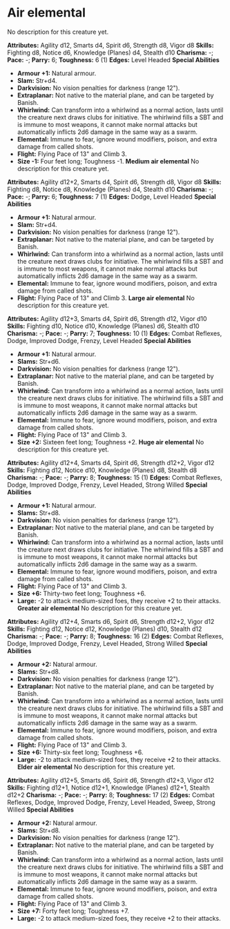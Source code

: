 # Air elemental

No description for this creature yet.

**Attributes:** Agility d12, Smarts d4, Spirit d6, Strength d8, Vigor
d8
**Skills:** Fighting d8, Notice d6, Knowledge (Planes) d4, Stealth d10
**Charisma:** -; **Pace:** -; **Parry:** 6; **Toughness:** 6 (1)
**Edges:** Level Headed
**Special Abilities**

- **Armour +1:** Natural armour.
- **Slam:** Str+d4.
- **Darkvision:** No vision penalties for darkness (range 12").
- **Extraplanar:** Not native to the material plane, and can be targeted
by Banish.
- **Whirlwind:** Can transform into a whirlwind as a normal action,
lasts until the creature next draws clubs for initiative. The whirlwind
fills a SBT and is immune to most weapons, it cannot make normal attacks
but automatically inflicts 2d6 damage in the same way as a swarm.
- **Elemental:** Immune to fear, ignore wound modifiers, poison, and
extra damage from called shots.
- **Flight:** Flying Pace of 13" and Climb 3.
- **Size -1:** Four feet long; Toughness -1.
**Medium air elemental**
No description for this creature yet.

**Attributes:** Agility d12+2, Smarts d4, Spirit d6, Strength d8, Vigor
d8
**Skills:** Fighting d8, Notice d8, Knowledge (Planes) d4, Stealth d10
**Charisma:** -; **Pace:** -; **Parry:** 6; **Toughness:** 7 (1)
**Edges:** Dodge, Level Headed
**Special Abilities**

- **Armour +1:** Natural armour.
- **Slam:** Str+d4.
- **Darkvision:** No vision penalties for darkness (range 12").
- **Extraplanar:** Not native to the material plane, and can be targeted
by Banish.
- **Whirlwind:** Can transform into a whirlwind as a normal action,
lasts until the creature next draws clubs for initiative. The whirlwind
fills a SBT and is immune to most weapons, it cannot make normal attacks
but automatically inflicts 2d6 damage in the same way as a swarm.
- **Elemental:** Immune to fear, ignore wound modifiers, poison, and
extra damage from called shots.
- **Flight:** Flying Pace of 13" and Climb 3.
**Large air elemental**
No description for this creature yet.

**Attributes:** Agility d12+3, Smarts d4, Spirit d6, Strength d12, Vigor
d10
**Skills:** Fighting d10, Notice d10, Knowledge (Planes) d6, Stealth
d10
**Charisma:** -; **Pace:** -; **Parry:** 7; **Toughness:** 10 (1)
**Edges:** Combat Reflexes, Dodge, Improved Dodge, Frenzy, Level Headed
**Special Abilities**

- **Armour +1:** Natural armour.
- **Slams:** Str+d6.
- **Darkvision:** No vision penalties for darkness (range 12").
- **Extraplanar:** Not native to the material plane, and can be targeted
by Banish.
- **Whirlwind:** Can transform into a whirlwind as a normal action,
lasts until the creature next draws clubs for initiative. The whirlwind
fills a SBT and is immune to most weapons, it cannot make normal attacks
but automatically inflicts 2d6 damage in the same way as a swarm.
- **Elemental:** Immune to fear, ignore wound modifiers, poison, and
extra damage from called shots.
- **Flight:** Flying Pace of 13" and Climb 3.
- **Size +2:** Sixteen feet long; Toughness +2.
**Huge air elemental**
No description for this creature yet.

**Attributes:** Agility d12+4, Smarts d4, Spirit d6, Strength d12+2,
Vigor d12
**Skills:** Fighting d12, Notice d10, Knowledge (Planes) d8, Stealth d8
**Charisma:** -; **Pace:** -; **Parry:** 8; **Toughness:** 15 (1)
**Edges:** Combat Reflexes, Dodge, Improved Dodge, Frenzy, Level Headed,
Strong Willed
**Special Abilities**

- **Armour +1:** Natural armour.
- **Slams:** Str+d8.
- **Darkvision:** No vision penalties for darkness (range 12").
- **Extraplanar:** Not native to the material plane, and can be targeted
by Banish.
- **Whirlwind:** Can transform into a whirlwind as a normal action,
lasts until the creature next draws clubs for initiative. The whirlwind
fills a SBT and is immune to most weapons, it cannot make normal attacks
but automatically inflicts 2d6 damage in the same way as a swarm.
- **Elemental:** Immune to fear, ignore wound modifiers, poison, and
extra damage from called shots.
- **Flight:** Flying Pace of 13" and Climb 3.
- **Size +6:** Thirty-two feet long; Toughness +6.
- **Large:** -2 to attack medium-sized foes, they receive +2 to their
attacks.
**Greater air elemental**
No description for this creature yet.

**Attributes:** Agility d12+4, Smarts d6, Spirit d6, Strength d12+2,
Vigor d12
**Skills:** Fighting d12, Notice d12, Knowledge (Planes) d10, Stealth
d12
**Charisma:** -; **Pace:** -; **Parry:** 8; **Toughness:** 16 (2)
**Edges:** Combat Reflexes, Dodge, Improved Dodge, Frenzy, Level Headed,
Strong Willed
**Special Abilities**

- **Armour +2:** Natural armour.
- **Slams:** Str+d8.
- **Darkvision:** No vision penalties for darkness (range 12").
- **Extraplanar:** Not native to the material plane, and can be targeted
by Banish.
- **Whirlwind:** Can transform into a whirlwind as a normal action,
lasts until the creature next draws clubs for initiative. The whirlwind
fills a SBT and is immune to most weapons, it cannot make normal attacks
but automatically inflicts 2d6 damage in the same way as a swarm.
- **Elemental:** Immune to fear, ignore wound modifiers, poison, and
extra damage from called shots.
- **Flight:** Flying Pace of 13" and Climb 3.
- **Size +6:** Thirty-six feet long; Toughness +6.
- **Large:** -2 to attack medium-sized foes, they receive +2 to their
attacks.
**Elder air elemental**
No description for this creature yet.

**Attributes:** Agility d12+5, Smarts d6, Spirit d6, Strength d12+3,
Vigor d12
**Skills:** Fighting d12+1, Notice d12+1, Knowledge (Planes) d12+1,
Stealth d12+2
**Charisma:** -; **Pace:** -; **Parry:** 8; **Toughness:** 17 (2)
**Edges:** Combat Reflexes, Dodge, Improved Dodge, Frenzy, Level Headed,
Sweep, Strong Willed
**Special Abilities**

- **Armour +2:** Natural armour.
- **Slams:** Str+d8.
- **Darkvision:** No vision penalties for darkness (range 12").
- **Extraplanar:** Not native to the material plane, and can be targeted
by Banish.
- **Whirlwind:** Can transform into a whirlwind as a normal action,
lasts until the creature next draws clubs for initiative. The whirlwind
fills a SBT and is immune to most weapons, it cannot make normal attacks
but automatically inflicts 2d6 damage in the same way as a swarm.
- **Elemental:** Immune to fear, ignore wound modifiers, poison, and
extra damage from called shots.
- **Flight:** Flying Pace of 13" and Climb 3.
- **Size +7:** Forty feet long; Toughness +7.
- **Large:** -2 to attack medium-sized foes, they receive +2 to their
attacks.
